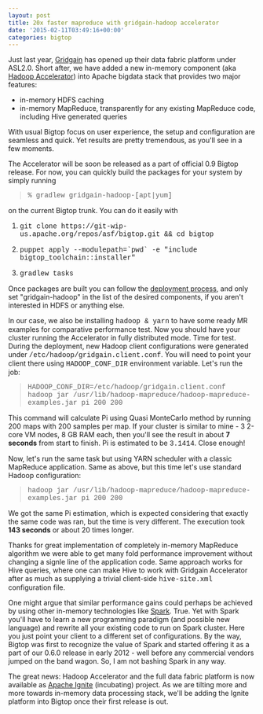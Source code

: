 ```yaml
---
layout: post
title: 20x faster mapreduce with gridgain-hadoop accelerator
date: '2015-02-11T03:49:16+00:00'
categories: bigtop
---
```

<p>Just last year, <a href="www.gridgain.org">Gridgain</a> has opened up their data fabric platform under ASL2.0. Short after, we have added a new in-memory component (aka <a href="http://www.gridgain.com/products/hadoop-accelerator/">Hadoop Accelerator</a>) into Apache bigdata  stack that provides two major features:</p> 
  <ul> 
    <li>in-memory HDFS caching</li> 
    <li>in-memory MapReduce, transparently for any existing MapReduce code, including Hive generated queries</li> 
  </ul> 
  <p>With usual Bigtop focus on user experience, the setup and configuration are seamless and quick. Yet results are pretty tremendous, as you'll see in a few moments.</p> 
  <p>The Accelerator will be soon be released as a part of official 0.9 Bigtop release. For now, you can quickly build the packages for your system by simply running </p> 
  <blockquote> 
    <p><font face="courier new,courier,monospace">  % gradlew gridgain-hadoop-[apt|yum]</font><br /></p> 
  </blockquote> 
 on the current Bigtop trunk. You can do it easily with 
  
  
  
  
  
  <ol> 
    <li> 
      <p><font face="courier new,courier,monospace">git clone https://git-wip-us.apache.org/repos/asf/bigtop.git &amp;&amp; cd bigtop</font></p> 
    </li> 
    <li> 
      <p><font face="courier new,courier,monospace">puppet apply --modulepath=`pwd` -e &quot;include bigtop_toolchain::installer&quot;</font></p> 
    </li> 
    <li> 
      <p><font face="courier new,courier,monospace">gradlew tasks</font> <br /></p> 
    </li> 
  </ol> 
  <p> 
 
Once packages are built you can follow the <a href="https://github.com/apache/bigtop/blob/master/bigtop-deploy/puppet/README.md">deployment process</a>, and only set &quot;gridgain-hadoop&quot; in the list of the desired components, if you aren't interested in HDFS or anything else.

In our case, we also be installing <font face="courier new,courier,monospace">hadoop &amp; yarn</font> to have some ready MR examples for comparative performance test. Now you should have your cluster running the Accelerator in fully distributed mode. Time for test. During the deployment, new Hadoop client configurations were generated under <font face="courier new,courier,monospace">/etc/hadoop/gridgain.client.conf</font>.  You will need to point your client there using <font face="courier new,courier,monospace">HADOOP_CONF_DIR</font> environment variable. Let's run the job:</p> 
  <blockquote> 
    <p><font face="courier new,courier,monospace">HADOOP_CONF_DIR=/etc/hadoop/gridgain.client.conf&nbsp; hadoop jar /usr/lib/hadoop-mapreduce/hadoop-mapreduce-examples.jar pi 200 200</font></p> 
  </blockquote> 
  <p>This command will calculate Pi using Quasi MonteCarlo method by running 200 maps with 200 samples per map. If your cluster is similar to mine - 3 2-core VM nodes, 8 GB RAM each, then you'll see the result in about <b>7 seconds</b> from start to finish. Pi is estimated to be <font face="courier new,courier,monospace">3.1414</font>. Close enough!</p> 
  <p> Now, let's run the same task but using YARN scheduler with a classic MapReduce application. Same as above, but this time let's use standard Hadoop configuration:</p> 
  <blockquote> 
    <p><font face="courier new,courier,monospace">hadoop jar /usr/lib/hadoop-mapreduce/hadoop-mapreduce-examples.jar pi 200 200</font></p> 
  </blockquote> 
  <p>We got the same Pi estimation, which is expected considering that exactly the same code was ran, but the time is very different. The execution took <b>143 seconds</b> or about 20 times longer. <br /></p> 
  <p>Thanks for great implementation of completely in-memory MapReduce algorithm we were able to get many fold performance improvement without changing a signle line of the application code. Same approach works for Hive queries, where one can make Hive to work with Gridgain Accelerator after as much as supplying a trivial client-side <font face="courier new,courier,monospace">hive-site.xml</font> configuration file.<br /></p> 
  <p>One might argue that similar performance gains could perhaps be achieved by using other in-memory technologies like <a href="http://spark.apache.org">Spark</a>. True. Yet with Spark you'll have to learn a new programming paradigm (and possible new language) and rewrite all your existing code to run on Spark cluster. Here you just point your client to a different set of configurations. By the way, Bigtop was first to recognize the value of Spark and started offering it as a part of our 0.6.0 release in early 2012 - well before any commercial vendors jumped on the band wagon. So, I am not bashing Spark in any way.</p> 
  <p>The great news: Hadoop Accelerator and the full data fabric platform is now available as <a href="http://ignite.incubator.apache.org">Apache Ignite</a> (incubating) project. As we are tilting more and more towards in-memory data processing stack, we'll be adding the Ignite platform into Bigtop once their first release is out.</p>
